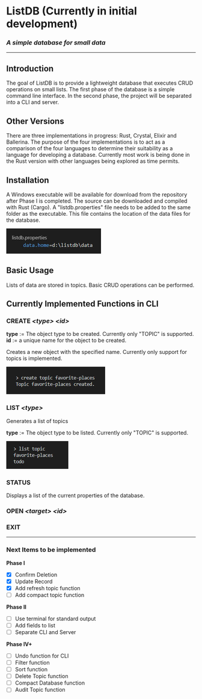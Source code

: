 # ListDB (Currently in initial development)

### _A simple database for **small** data_

---

## Introduction

The goal of ListDB is to provide a lightweight database that executes CRUD operations on small lists. The first phase of the database is a simple command line interface. In the second phase, the project will be separated into a CLI and server.

## Other Versions

There are three implementations in progress: Rust, Crystal, Elixir and Ballerina. The purpose of the four implementations is to act as a comparison of the four languages to determine their suitability as a language for developing a database. Currently most work is being done in the Rust version with other languages being explored as time permits.

## Installation

A Windows executable will be available for download from the repository after Phase I is completed. The source can be downloaded and compiled with Rust (Cargo).
A "listdb.properties" file needs to be added to the same folder as the executable. This file contains the location of the data files for the database.

![create example](img/properties-example.jpg)

## Basic Usage

Lists of data are stored in topics. Basic CRUD operations can be performed.

## Currently Implemented Functions in CLI

### CREATE _\<type\> \<id\>_

**type** := The object type to be created. Currently only "TOPIC" is supported.  
**id** := a unique name for the object to be created.

Creates a new object with the specified name. Currently only support for topics is implemented.

![create example](img/create-example.jpg)

### LIST _\<type\>_

Generates a list of topics

**type** := The object type to be listed. Currently only "TOPIC" is supported.

![create example](img/list-example.jpg)

### STATUS

Displays a list of the current properties of the database.

### OPEN _\<target\> \<id\>_

### EXIT

---

### Next Items to be implemented

**Phase I**

- [x] Confirm Deletion
- [x] Update Record
- [x] Add refresh topic function
- [ ] Add compact topic function

**Phase II**

- [ ] Use terminal for standard output
- [ ] Add fields to list
- [ ] Separate CLI and Server

**Phase IV+**

- [ ] Undo function for CLI
- [ ] Filter function
- [ ] Sort function
- [ ] Delete Topic function
- [ ] Compact Database function
- [ ] Audit Topic function
